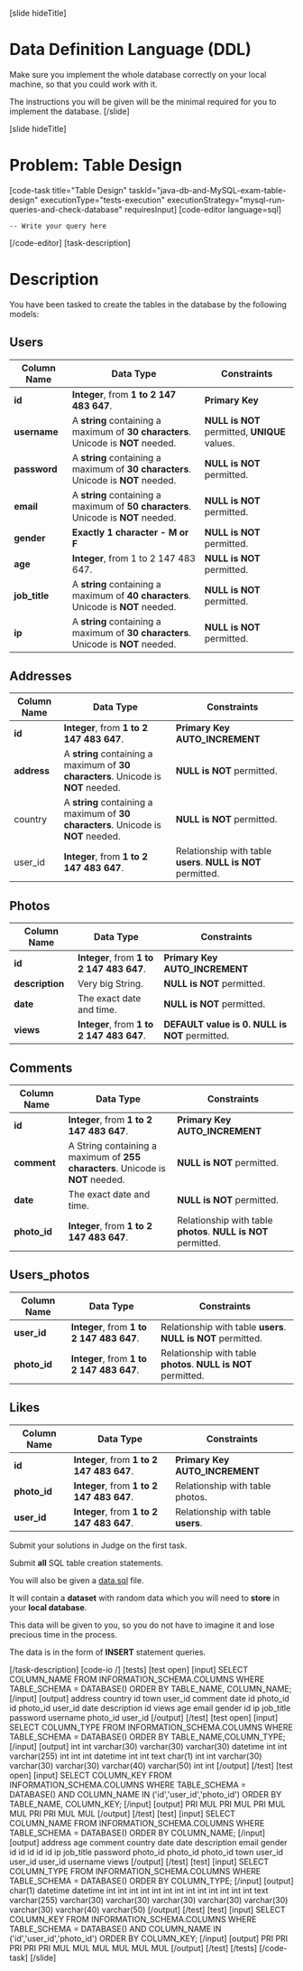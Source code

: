 
[slide hideTitle]
# Data Definition Language (DDL)

Make sure you implement the whole database correctly on your local machine, so that you could work with it.

The instructions you will be given will be the minimal required for you to implement the database.
[/slide]

[slide hideTitle]
# Problem: Table Design
[code-task title="Table Design" taskId="java-db-and-MySQL-exam-table-design" executionType="tests-execution" executionStrategy="mysql-run-queries-and-check-database" requiresInput]
[code-editor language=sql]
```
-- Write your query here

```
[/code-editor]
[task-description]
# Description
You have been tasked to create the tables in the database by the following models:

## Users

| **Column Name** |**Data Type** |**Constraints** |
| --- | --- |--- | 
| **id** | **Integer**, from **1 to 2 147 483 647**. | **Primary Key** | 
| **username** | A **string** containing a maximum of **30 characters**. Unicode is **NOT** needed. | **NULL is NOT** permitted, **UNIQUE** values. |
|**password**|A **string** containing a maximum of **30 characters**. Unicode is **NOT** needed.|**NULL is NOT** permitted.|
|**email**|A **string** containing a maximum of **50 characters**. Unicode is **NOT** needed.|**NULL is NOT** permitted.|
|**gender**|**Exactly 1 character - M or F**|**NULL is NOT** permitted.|
|**age**|**Integer**, from 1 to 2 147 483 647.|**NULL is NOT** permitted.|
|**job_title**|A **string** containing a maximum of **40 characters**. Unicode is **NOT** needed.|**NULL is NOT** permitted.|
|**ip**|A **string** containing a maximum of **30 characters**. Unicode is **NOT** needed.|**NULL is NOT** permitted.|

## Аddresses

| **Column Name** |**Data Type** |**Constraints** |
| --- | --- |--- | 
| **id** | **Integer**, from **1 to 2 147 483 647**. | **Primary Key AUTO_INCREMENT** | 
| **address** | A **string** containing a maximum of **30 characters**. Unicode is **NOT** needed. | **NULL is NOT** permitted. |
|country|A **string** containing a maximum of **30 characters**. Unicode is **NOT** needed.|**NULL is NOT** permitted.|
|user_id|**Integer**, from **1 to 2 147 483 647**.|Relationship with table **users**. **NULL is NOT** permitted.|

## Photos

| **Column Name** |**Data Type** |**Constraints** |
| --- | --- |--- | 
| **id** | **Integer**, from **1 to 2 147 483 647**. | **Primary Key AUTO_INCREMENT** | 
| **description** | Very big String. | **NULL is NOT** permitted. |
| **date** | The exact date and time. | **NULL is NOT** permitted. |
|**views**|**Integer**, from **1 to 2 147 483 647**.|**DEFAULT value is 0.** **NULL is NOT** permitted.|

## Comments

| **Column Name** |**Data Type** |**Constraints** |
| --- | --- |--- | 
| **id** | **Integer**, from **1 to 2 147 483 647**. | **Primary Key AUTO_INCREMENT** | 
| **comment** | A String containing a maximum of **255 characters**. Unicode is **NOT** needed. | **NULL is NOT** permitted. |
| **date** | The exact date and time. | **NULL is NOT** permitted. |
| **photo_id** | **Integer**, from **1 to 2 147 483 647**. | Relationship with table **photos**. **NULL is NOT** permitted. |


## Users_photos

| **Column Name** |**Data Type** |**Constraints** |
| --- | --- |--- | 
| **user_id** | **Integer**, from **1 to 2 147 483 647**. | Relationship with table **users**. **NULL is NOT** permitted. | 
| **photo_id** | **Integer**, from **1 to 2 147 483 647**. | Relationship with table **photos**. **NULL is NOT** permitted.|


## Likes

| **Column Name** |**Data Type** |**Constraints** |
| --- | --- |--- | 
| **id** | **Integer**, from **1 to 2 147 483 647**. |  **Primary Key AUTO_INCREMENT** | 
| **photo_id** | **Integer**, from **1 to 2 147 483 647**.  | Relationship with table photos. |
|**user_id**|**Integer**, from **1 to 2 147 483 647**.|Relationship with table **users**. |

Submit your solutions in Judge on the first task. 

Submit **all** SQL table creation statements.

You will also be given a [data.sql](https://videos.softuni.org/resources/java/java-mysql/01-Exam-Preparation-Table-Design.zip) file. 

It will contain a **dataset** with random data which you will need to **store** in your **local database**. 

This data will be given to you, so you do not have to imagine it and lose precious time in the process. 

The data is in the form of **INSERT** statement queries.

[/task-description]
[code-io /]
[tests]
[test open]
[input]
SELECT COLUMN_NAME FROM INFORMATION_SCHEMA.COLUMNS
WHERE TABLE_SCHEMA = DATABASE()
ORDER BY TABLE_NAME, COLUMN_NAME;
[/input]
[output]
address
country
id
town
user_id
comment
date
id
photo_id
id
photo_id
user_id
date
description
id
views
age
email
gender
id
ip
job_title
password
username
photo_id
user_id
[/output]
[/test]
[test open]
[input]
SELECT COLUMN_TYPE FROM INFORMATION_SCHEMA.COLUMNS
WHERE TABLE_SCHEMA = DATABASE()
ORDER BY TABLE_NAME,COLUMN_TYPE;
[/input]
[output]
int
int
varchar(30)
varchar(30)
varchar(30)
datetime
int
int
varchar(255)
int
int
int
datetime
int
int
text
char(1)
int
int
varchar(30)
varchar(30)
varchar(30)
varchar(40)
varchar(50)
int
int
[/output]
[/test]
[test open]
[input]
SELECT COLUMN_KEY FROM INFORMATION_SCHEMA.COLUMNS
WHERE TABLE_SCHEMA = DATABASE()
AND COLUMN_NAME IN ('id','user_id','photo_id')
ORDER BY TABLE_NAME, COLUMN_KEY;
[/input]
[output]
PRI
MUL
PRI
MUL
PRI
MUL
MUL
PRI
PRI
MUL
MUL
[/output]
[/test]
[test]
[input]
SELECT COLUMN_NAME FROM INFORMATION_SCHEMA.COLUMNS
WHERE TABLE_SCHEMA = DATABASE()
ORDER BY COLUMN_NAME;
[/input]
[output]
address
age
comment
country
date
date
description
email
gender
id
id
id
id
id
ip
job_title
password
photo_id
photo_id
photo_id
town
user_id
user_id
user_id
username
views
[/output]
[/test]
[test]
[input]
SELECT COLUMN_TYPE FROM INFORMATION_SCHEMA.COLUMNS
WHERE TABLE_SCHEMA = DATABASE()
ORDER BY COLUMN_TYPE;
[/input]
[output]
char(1)
datetime
datetime
int
int
int
int
int
int
int
int
int
int
int
int
int
text
varchar(255)
varchar(30)
varchar(30)
varchar(30)
varchar(30)
varchar(30)
varchar(30)
varchar(40)
varchar(50)
[/output]
[/test]
[test]
[input]
SELECT COLUMN_KEY FROM INFORMATION_SCHEMA.COLUMNS
WHERE TABLE_SCHEMA = DATABASE()
AND COLUMN_NAME IN ('id','user_id','photo_id')
ORDER BY COLUMN_KEY;
[/input]
[output]
PRI
PRI
PRI
PRI
PRI
MUL
MUL
MUL
MUL
MUL
MUL
[/output]
[/test]
[/tests]
[/code-task]
[/slide]